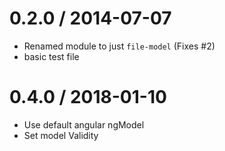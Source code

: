 0.2.0 / 2014-07-07 
==================

 * Renamed module to just `file-model` (Fixes #2)
 * basic test file

0.4.0 / 2018-01-10 
==================

 * Use default angular ngModel
 * Set model Validity
